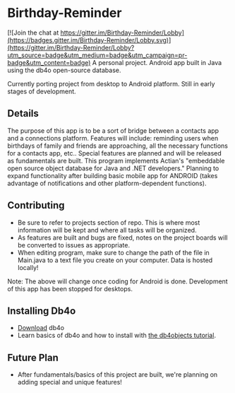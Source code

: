 # Birthday-Reminder

[![Join the chat at https://gitter.im/Birthday-Reminder/Lobby](https://badges.gitter.im/Birthday-Reminder/Lobby.svg)](https://gitter.im/Birthday-Reminder/Lobby?utm_source=badge&utm_medium=badge&utm_campaign=pr-badge&utm_content=badge)
A personal project. Android app built in Java using the db4o open-source database. 

Currently porting project from desktop to Android platform.
Still in early stages of development.

## Details
The purpose of this app is to be a sort of bridge between a contacts app and a connections platform. Features will include: reminding users when birthdays of family and friends are approaching, all the necessary functions for a contacts app, etc.. Special features are planned and will be released as fundamentals are built. This program implements Actian's "embeddable open source object database for Java and .NET developers." Planning to expand functionality after building basic mobile app for ANDROID (takes advantage of notifications and other platform-dependent functions). 

## Contributing
- Be sure to refer to projects section of repo. This is where most information will be kept and where all tasks will be organized.
- As features are built and bugs are fixed, notes on the project boards will be converted to issues as appropriate.
- When editing program, make sure to change the path of the file in Main.java to a text file you create on your computer. Data is hosted locally! 

Note: The above will change once coding for Android is done. Development of this app has been stopped for desktops.


## Installing Db4o
- [Download](https://www.dropbox.com/s/s6farl3dqez7e1r/db4o-8.0.276.16149-java.zip?dl=0) db4o 
- Learn basics of db4o and how to install with [the db4objects tutorial](http://www-users.mat.umk.pl/~stencel/obd/db4o-7.8-tutorial.pdf).

## Future Plan
- After fundamentals/basics of this project are built, we're planning on adding special and unique features!
